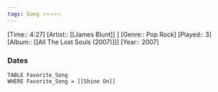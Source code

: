 ```yaml
---
tags: Song ⭐⭐⭐⭐⭐ 
---
```

[Time:: 4:27]
[Artist:: [[James Blunt]] ]
[Genre:: Pop Rock]
[Played:: 3]
[Album:: [[All The Lost Souls (2007)]]]
[Year:: 2007]
### Dates
````dataview
TABLE Favorite_Song
WHERE Favorite_Song = [[Shine On]]
````